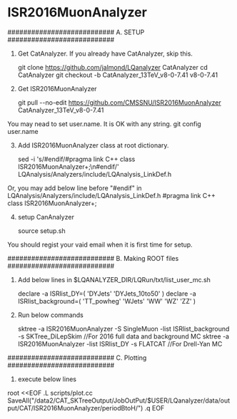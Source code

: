 # ISR2016MuonAnalyzer

###########################
A. SETUP
###########################

1. Get CatAnalyzer. If you already have CatAnalyzer, skip this.

   git clone https://github.com/jalmond/LQanalyzer CatAnalyzer
   cd CatAnalyzer
   git checkout -b CatAnalyzer_13TeV_v8-0-7.41 v8-0-7.41



2. Get ISR2016MuonAnalyzer

   git pull --no-edit https://github.com/CMSSNU/ISR2016MuonAnalyzer CatAnalyzer_13TeV_v8-0-7.41

You may nead to set user.name. It is OK with any string.
    git config user.name <anyname>



3. Add ISR2016MuonAnalyzer class at root dictionary.

   sed -i 's/#endif/#pragma link C++ class ISR2016MuonAnalyzer+;\n#endif/' LQAnalysis/Analyzers/include/LQAnalysis_LinkDef.h

Or, you may add below line before "#endif" in LQAnalysis/Analyzers/include/LQAnalysis_LinkDef.h
    #pragma link C++ class ISR2016MuonAnalyzer+;



4. setup CanAnalyzer

   source setup.sh

You should regist your vaid email when it is first time for setup.


###########################
B. Making ROOT files
###########################

1. Add below lines in $LQANALYZER_DIR/LQRun/txt/list_user_mc.sh

   declare -a ISRlist_DY=( 'DYJets' 'DYJets_10to50' )
   declare -a ISRlist_background=( 'TT_powheg' 'WJets' 'WW' 'WZ' 'ZZ' )



2. Run below commands

   sktree -a ISR2016MuonAnalyzer -S SingleMuon -list ISRlist_background -s SKTree_DiLepSkim //For 2016 full data and background MC
   sktree -a ISR2016MuonAnalyzer -list ISRlist_DY -s FLATCAT //For Drell-Yan MC



###########################
C. Plotting
###########################
1. execute below lines

root <<EOF
.L scripts/plot.cc
SaveAll("/data2/CAT_SKTreeOutput/JobOutPut/$USER/LQanalyzer/data/output/CAT/ISR2016MuonAnalyzer/periodBtoH/")
.q
EOF